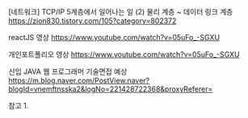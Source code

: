 [네트워크] TCP/IP 5계층에서 일어나는 일 (2) 물리 계층 ~ 데이터 링크 계층
https://zion830.tistory.com/105?category=802372


reactJS 영상
https://www.youtube.com/watch?v=05uFo_-SGXU

개인포트폴리오 영상
https://www.youtube.com/watch?v=05uFo_-SGXU


신입 JAVA 웹 프로그래머 기술면접 예상
https://m.blog.naver.com/PostView.naver?blogId=vnemftnsska2&logNo=221428722368&proxyReferer=

참고
1.
